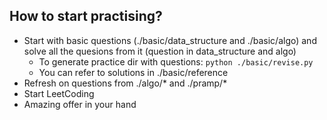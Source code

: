 ## How to start practising?

- Start with basic questions (./basic/data_structure and ./basic/algo) and solve all the quesions from it (question in data_structure and algo)
    - To generate practice dir with questions: `python ./basic/revise.py`
    - You can refer to solutions in ./basic/reference
- Refresh on questions from ./algo/* and ./pramp/*
- Start LeetCoding
- Amazing offer in your hand
